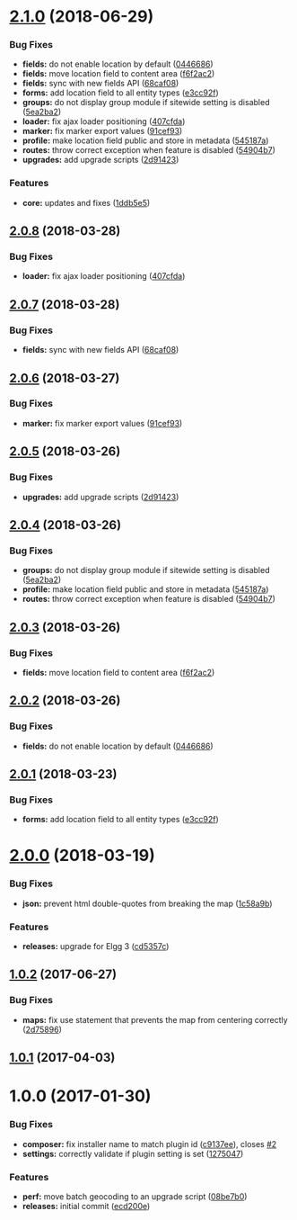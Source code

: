 <a name="2.1.0"></a>
# [2.1.0](https://github.com/hypeJunctionPro/Elgg3-hypeMapsOpen/compare/2.0.0...2.1.0) (2018-06-29)


### Bug Fixes

* **fields:** do not enable location by default ([0446686](https://github.com/hypeJunctionPro/Elgg3-hypeMapsOpen/commit/0446686))
* **fields:** move location field to content area ([f6f2ac2](https://github.com/hypeJunctionPro/Elgg3-hypeMapsOpen/commit/f6f2ac2))
* **fields:** sync with new fields API ([68caf08](https://github.com/hypeJunctionPro/Elgg3-hypeMapsOpen/commit/68caf08))
* **forms:** add location field to all entity types ([e3cc92f](https://github.com/hypeJunctionPro/Elgg3-hypeMapsOpen/commit/e3cc92f))
* **groups:** do not display group module if sitewide setting is disabled ([5ea2ba2](https://github.com/hypeJunctionPro/Elgg3-hypeMapsOpen/commit/5ea2ba2))
* **loader:** fix ajax loader positioning ([407cfda](https://github.com/hypeJunctionPro/Elgg3-hypeMapsOpen/commit/407cfda))
* **marker:** fix marker export values ([91cef93](https://github.com/hypeJunctionPro/Elgg3-hypeMapsOpen/commit/91cef93))
* **profile:** make location field public and store in metadata ([545187a](https://github.com/hypeJunctionPro/Elgg3-hypeMapsOpen/commit/545187a))
* **routes:** throw correct exception when feature is disabled ([54904b7](https://github.com/hypeJunctionPro/Elgg3-hypeMapsOpen/commit/54904b7))
* **upgrades:** add upgrade scripts ([2d91423](https://github.com/hypeJunctionPro/Elgg3-hypeMapsOpen/commit/2d91423))


### Features

* **core:** updates and fixes ([1ddb5e5](https://github.com/hypeJunctionPro/Elgg3-hypeMapsOpen/commit/1ddb5e5))



<a name="2.0.8"></a>
## [2.0.8](https://github.com/hypeJunctionPro/Elgg3-hypeMapsOpen/compare/2.0.7...2.0.8) (2018-03-28)


### Bug Fixes

* **loader:** fix ajax loader positioning ([407cfda](https://github.com/hypeJunctionPro/Elgg3-hypeMapsOpen/commit/407cfda))



<a name="2.0.7"></a>
## [2.0.7](https://github.com/hypeJunctionPro/Elgg3-hypeMapsOpen/compare/2.0.6...2.0.7) (2018-03-28)


### Bug Fixes

* **fields:** sync with new fields API ([68caf08](https://github.com/hypeJunctionPro/Elgg3-hypeMapsOpen/commit/68caf08))



<a name="2.0.6"></a>
## [2.0.6](https://github.com/hypeJunctionPro/Elgg3-hypeMapsOpen/compare/2.0.5...2.0.6) (2018-03-27)


### Bug Fixes

* **marker:** fix marker export values ([91cef93](https://github.com/hypeJunctionPro/Elgg3-hypeMapsOpen/commit/91cef93))



<a name="2.0.5"></a>
## [2.0.5](https://github.com/hypeJunctionPro/Elgg3-hypeMapsOpen/compare/2.0.4...2.0.5) (2018-03-26)


### Bug Fixes

* **upgrades:** add upgrade scripts ([2d91423](https://github.com/hypeJunctionPro/Elgg3-hypeMapsOpen/commit/2d91423))



<a name="2.0.4"></a>
## [2.0.4](https://github.com/hypeJunctionPro/Elgg3-hypeMapsOpen/compare/2.0.3...2.0.4) (2018-03-26)


### Bug Fixes

* **groups:** do not display group module if sitewide setting is disabled ([5ea2ba2](https://github.com/hypeJunctionPro/Elgg3-hypeMapsOpen/commit/5ea2ba2))
* **profile:** make location field public and store in metadata ([545187a](https://github.com/hypeJunctionPro/Elgg3-hypeMapsOpen/commit/545187a))
* **routes:** throw correct exception when feature is disabled ([54904b7](https://github.com/hypeJunctionPro/Elgg3-hypeMapsOpen/commit/54904b7))



<a name="2.0.3"></a>
## [2.0.3](https://github.com/hypeJunctionPro/Elgg3-hypeMapsOpen/compare/2.0.2...2.0.3) (2018-03-26)


### Bug Fixes

* **fields:** move location field to content area ([f6f2ac2](https://github.com/hypeJunctionPro/Elgg3-hypeMapsOpen/commit/f6f2ac2))



<a name="2.0.2"></a>
## [2.0.2](https://github.com/hypeJunctionPro/Elgg3-hypeMapsOpen/compare/2.0.1...2.0.2) (2018-03-26)


### Bug Fixes

* **fields:** do not enable location by default ([0446686](https://github.com/hypeJunctionPro/Elgg3-hypeMapsOpen/commit/0446686))



<a name="2.0.1"></a>
## [2.0.1](https://github.com/hypeJunctionPro/Elgg3-hypeMapsOpen/compare/2.0.0...2.0.1) (2018-03-23)


### Bug Fixes

* **forms:** add location field to all entity types ([e3cc92f](https://github.com/hypeJunctionPro/Elgg3-hypeMapsOpen/commit/e3cc92f))



<a name="2.0.0"></a>
# [2.0.0](https://github.com/hypeJunctionPro/Elgg3-hypeMapsOpen/compare/1.0.2...2.0.0) (2018-03-19)


### Bug Fixes

* **json:** prevent html double-quotes from breaking the map ([1c58a9b](https://github.com/hypeJunctionPro/Elgg3-hypeMapsOpen/commit/1c58a9b))


### Features

* **releases:** upgrade for Elgg 3 ([cd5357c](https://github.com/hypeJunctionPro/Elgg3-hypeMapsOpen/commit/cd5357c))



<a name="1.0.2"></a>
## [1.0.2](https://github.com/hypeJunction/hypeMapsOpen/compare/1.0.1...v1.0.2) (2017-06-27)


### Bug Fixes

* **maps:** fix use statement that prevents the map from centering correctly ([2d75896](https://github.com/hypeJunction/hypeMapsOpen/commit/2d75896))



<a name="1.0.1"></a>
## [1.0.1](https://github.com/hypeJunction/hypeMapsOpen/compare/1.0.0...v1.0.1) (2017-04-03)




<a name="1.0.0"></a>
# 1.0.0 (2017-01-30)


### Bug Fixes

* **composer:** fix installer name to match plugin id ([c9137ee](https://github.com/hypeJunction/hypeMapsOpen/commit/c9137ee)), closes [#2](https://github.com/hypeJunction/hypeMapsOpen/issues/2)
* **settings:** correctly validate if plugin setting is set ([1275047](https://github.com/hypeJunction/hypeMapsOpen/commit/1275047))

### Features

* **perf:** move batch geocoding to an upgrade script ([08be7b0](https://github.com/hypeJunction/hypeMapsOpen/commit/08be7b0))
* **releases:** initial commit ([ecd200e](https://github.com/hypeJunction/hypeMapsOpen/commit/ecd200e))



